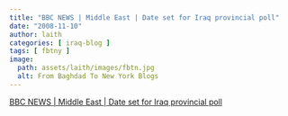 ```yaml
---
title: "BBC NEWS | Middle East | Date set for Iraq provincial poll"
date: "2008-11-10"
author: laith
categories: [ iraq-blog ]
tags: [ fbtny ]
image:
  path: assets/laith/images/fbtn.jpg
  alt: From Baghdad To New York Blogs
---
```


[BBC NEWS | Middle East | Date set for Iraq provincial poll](https://news.bbc.co.uk/2/hi/middle_east/7718687.stm)

